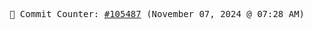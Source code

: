 <p align="center">
    <samp>
        📮 Commit Counter: <a href="https://github.com/Javascript-void0/Javascript-void0/commits/main">#105487</a> (November 07, 2024 @ 07:28 AM)
    </samp>
</p>